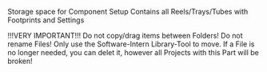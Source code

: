 Storage space for Component Setup
Contains all Reels/Trays/Tubes with Footprints and Settings

!!!VERY IMPORTANT!!!
Do not copy/drag items between Folders! Do not rename Files! Only use the Software-Intern Library-Tool to move.
If a File is no longer needed, you can delet it, however all Projects with this Part will be broken! 